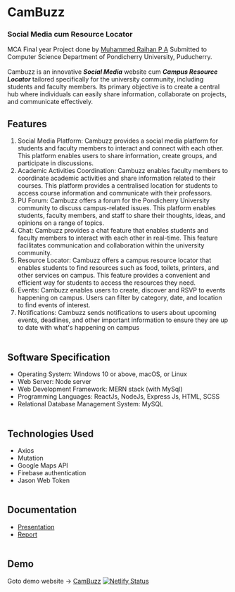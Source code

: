 # CamBuzz
### Social Media cum Resource Locator
MCA Final year Project done by [Muhammed Raihan P A](https://github.com/pu-raihan) Submitted to Computer Science Department of Pondicherry University, Puducherry.<br><br>
Cambuzz is an innovative ***Social Media*** website cum ***Campus Resource Locator*** tailored specifically for the university
community, including students and faculty members. Its primary objective is to create a
central hub where individuals can easily share information, collaborate on projects, and
communicate effectively.
## Features
1. Social Media Platform: Cambuzz provides a social media platform for students and
faculty members to interact and connect with each other. This platform enables
users to share information, create groups, and participate in discussions.
2. Academic Activities Coordination: Cambuzz enables faculty members to
coordinate academic activities and share information related to their courses. This
platform provides a centralised location for students to access course information
and communicate with their professors.
3. PU Forum: Cambuzz offers a forum for the Pondicherry University community to
discuss campus-related issues. This platform enables students, faculty members,
and staff to share their thoughts, ideas, and opinions on a range of topics.
4. Chat: Cambuzz provides a chat feature that enables students and faculty members
to interact with each other in real-time. This feature facilitates communication and
collaboration within the university community.
5. Resource Locator: Cambuzz offers a campus resource locator that enables students
to find resources such as food, toilets, printers, and other services on campus. This
feature provides a convenient and efficient way for students to access the resources
they need.
6. Events: Cambuzz enables users to create, discover and RSVP to events happening
on campus. Users can filter by category, date, and location to find events of
interest.
7. Notifications: Cambuzz sends notifications to users about upcoming events,
deadlines, and other important information to ensure they are up to date with what's
happening on campus <br><br>
## Software Specification
* Operating System: Windows 10 or above, macOS, or Linux
* Web Server: Node server
* Web Development Framework: MERN stack (with MySql)
* Programming Languages: ReactJs, NodeJs, Express Js, HTML, SCSS
* Relational Database Management System: MySQL <br><br>
## Technologies Used
* Axios
* Mutation
* Google Maps API
* Firebase authentication
* Jason Web Token <br><br>
## Documentation
* [Presentation](https://github.com/pu-raihan/CamBuzz/blob/main/Cambuzz-Presentation.pptx)
* [Report](https://github.com/pu-raihan/CamBuzz/blob/main/21352030-CamBuzz-Final%20review%20report.pdf) <br><br>
## Demo
Goto demo website -> [CamBuzz](https://cambuzz.onrender.com)
[![Netlify Status](https://api.netlify.com/api/v1/badges/04ad319c-60e3-4af9-8cf9-87fc631e2af7/deploy-status)](https://app.netlify.com/sites/cambuzz/deploys)
